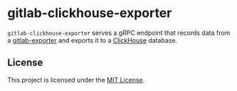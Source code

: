 # gitlab-clickhouse-exporter

`gitlab-clickhouse-exporter` serves a gRPC endpoint that records data from 
a [gitlab-exporter][github-gitlab-exporter] and exports it to a
[ClickHouse][clickhouse] database.

## License

This project is licensed under the [MIT License](./LICENSE).

<!-- Links -->
[github-gitlab-exporter]: https://github.com/cluttrdev/gitlab-exporter
[clickhouse]: https://clickhouse.com/
